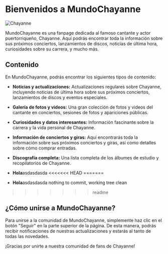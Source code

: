 # Bienvenidos a MundoChayanne

![Chayanne](https://lavisionweb.com/wp-content/uploads/2022/05/b-8-e1652195993353-749x570.jpg)

MundoChayanne es una fanpage dedicada al famoso cantante y actor puertorriqueño, Chayanne. Aquí podrás encontrar toda la información sobre sus próximos conciertos, lanzamientos de discos, noticias de última hora, curiosidades sobre su carrera, y mucho más.

## Contenido

En MundoChayanne, podrás encontrar los siguientes tipos de contenido:

- **Noticias y actualizaciones:** Actualizaciones regulares sobre Chayanne, incluyendo noticias de última hora sobre sus próximos conciertos, lanzamientos de discos y eventos especiales.

- **Galería de fotos y videos:** Una gran colección de fotos y videos del cantante en conciertos, sesiones de fotos y apariciones públicas.

- **Curiosidades y datos interesantes:** Información fascinante sobre la carrera y la vida personal de Chayanne.

- **Información de conciertos y giras:** Aquí encontrarás toda la información sobre sus próximos conciertos y giras, así como detalles sobre cómo comprar entradas.

- **Discografía completa:** Una lista completa de los álbumes de estudio y recopilatorios de Chayanne.
- **Hola**asdasdasda
<<<<<<< HEAD
=======
- **Hola**asdasdasda
  nothing to commit, working tree clean
>>>>>>> readme

## ¿Cómo unirse a MundoChayanne?

Para unirse a la comunidad de MundoChayanne, simplemente haz clic en el botón "Seguir" en la parte superior de la página. De esta manera, podrás recibir notificaciones de nuestras actualizaciones y estarás al tanto de todas las novedades.

¡Gracias por unirte a nuestra comunidad de fans de Chayanne!
